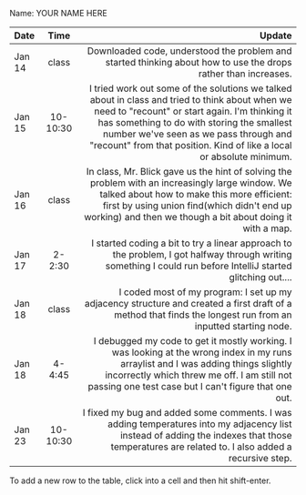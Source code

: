 Name: YOUR NAME HERE

| Date   |   Time   |                                                                                                                                                                                                                                                                                                            Update |
|:-------|:--------:|------------------------------------------------------------------------------------------------------------------------------------------------------------------------------------------------------------------------------------------------------------------------------------------------------------------:|
| Jan 14 |  class   |                                                                                                                                                                                                    Downloaded code, understood the problem and started thinking about how to use the drops rather than increases. |
| Jan 15 | 10-10:30 | I tried work out some of the solutions we talked about in class and tried to think about when we need to "recount" or start again. I'm thinking it has something to do with storing the smallest number we've seen as we pass through and "recount" from that position. Kind of like a local or absolute minimum. |
| Jan 16 |  class   |                                                        In class, Mr. Blick gave us the hint of solving the problem with an increasingly large window. We talked about how to make this more efficient: first by using union find(which didn't end up working) and then we though a bit about doing it with a map. |
| Jan 17 |  2-2:30  |                                                                                                                                                     I started coding a bit to try a linear approach to the problem, I got halfway through writing something I could run before IntelliJ started glitching out.... |
| Jan 18 |  class   |                                                                                                                                                      I coded most of my program: I set up my adjacency structure and created a first draft of a method that finds the longest run from an inputted starting node. |
| Jan 18 |  4-4:45  |                                                                         I debugged my code to get it mostly working. I was looking at the wrong index in my runs arraylist and I was adding things slightly incorrectly which threw me off. I am still not passing one test case but I can't figure that one out. |
| Jan 23 | 10-10:30 |                                                                                                                     I fixed my bug and added some comments. I was adding temperatures into my adjacency list instead of adding the indexes that those temperatures are related to. I also added a recursive step. |


To add a new row to the table, click into a cell and then hit shift-enter.